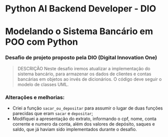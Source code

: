 # Python AI Backend Developer - DIO
# Modelando o Sistema Bancário em POO com Python 

### Desafio de projeto proposto pela DIO (Digital Innovation One)

> DESCRIÇÃO
Neste desafio iremos atualizar a implementação do sistema bancário, para armazenar os dados de clientes e contas bancárias em objetos ao invés de dicionários. O código deve seguir o modelo de classes UML.

### Alterações e melhorias:
 - Criei a função ```sacar_ou_depositar``` para assumir o lugar de duas funções parecidas que eram ```sacar``` e ```depositar```;
  - Modifiquei a apresentação do extrato, informando o cpf, nome, conta corrente e numero da conta, além dos valores de depósito, saques e saldo, que já haviam sido implementados durante o desafio.